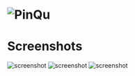 # ![PinQu](https://s2.mzstatic.com/us/r30/Purple5/v4/c0/13/65/c01365c6-715e-85ab-ce0b-55418000335d/icon128x128.png)

# Screenshots
![screenshot](http://a1.mzstatic.com/us/r30/Purple4/v4/42/58/75/4258753b-8823-b805-3dd7-c7607d091dd6/screen568x568.jpeg)
![screenshot](http://a3.mzstatic.com/us/r30/Purple3/v4/6b/16/3e/6b163e5d-b749-88c6-f23d-a61fd7277dd1/screen568x568.jpeg)
![screenshot](http://a3.mzstatic.com/us/r30/Purple5/v4/96/76/3d/96763dcf-b5cc-6a03-ac82-ddeda75ab69b/screen568x568.jpeg)

